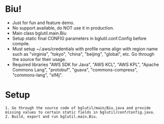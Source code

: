 # Biu!
* Just for fun and feature demo.
* No support available, do NOT use it in production.
* Main class bglutil.main.Biu
* Setup static final CONFIG parameters in bglutil.conf.Config before compile.
* Must setup ~/.aws/credentials with profile name align with region name such as "virginia", "tokyo", "china", "beijing", "global", etc. Go through the source for their usage.
* Required libraries "AWS SDK for Java", "AWS KCL", "AWS KPL", "Apache Commons Lang", "protobuf", "guava", "commons-compress", "commons-lang", "slf4j".

# Setup
    1. Go through the source code of bglutil/main/Biu.java and provide missing values to certain static fields in bglutil/conf/Config.java.
    2. Build, export and run bglutil.main.Biu.
